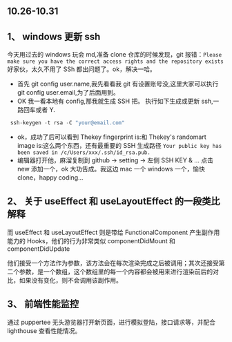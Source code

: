 <!--
 * @文件描述:
 * @公司: thundersdata
 * @作者: 于效仟
 * @Date: 2020-10-26 22:13:18
 * @LastEditors: 于效仟
 * @LastEditTime: 2020-10-27 23:41:48
 -->

## 10.26-10.31

## 1、 windows 更新 ssh

今天用过去的 windows 玩会 md,准备 clone 仓库的时候发现，git 报错：`Please make sure you have the correct access rights and the repository exists`
好家伙，太久不用了 SSh 都出问题了。ok，解决一哈。

- 首先 git config user.name,我先看看我 git 有设置账号没,这里大家可以执行 git config user.email,为了后面用到。
- OK 我一看本地有 config,那我就生成 SSH 把。
  执行如下生成或更新 ssh,一路回车或者 Y.

```js
 ssh-keygen -t rsa -C "your@email.com"
```

- ok，成功了后可以看到 Thekey fingerprint is:和 Thekey's randomart image is:这么两个东西，还有最重要的 SSH 生成路径
  `Your public key has been saved in /c/Users/xxx/.ssh/id_rsa.pub.`
- 编辑器打开他，麻溜复制到 github -> setting -> 左侧 SSH KEY & ...
  点击 new 添加一个，ok 大功告成。我这边 mac 一个 windows 一个，愉快 clone，happy coding...

## 2、 关于 useEffect 和 useLayoutEffect 的一段类比解释

而 useEffect 和 useLayoutEffect 则是带给 FunctionalComponent 产生副作用能力的 Hooks，他们的行为非常类似 componentDidMount 和 componentDidUpdate

他们接受一个方法作为参数，该方法会在每次渲染完成之后被调用；其次还接受第二个参数，是一个数组，这个数组里的每一个内容都会被用来进行渲染前后的对比，如果没有变化，则不会调用该副作用。

## 3、 前端性能监控

通过 puppertee 无头游览器打开新页面，进行模拟登陆，接口请求等，并配合 lighthouse 查看性能情况。
